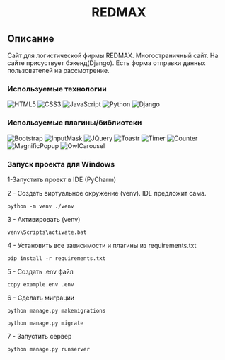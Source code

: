 <h1 align="center">REDMAX</h1>

## Описание
Сайт для логистической фирмы REDMAX. 
Многостраничный сайт. На сайте присуствует бэкенд(Django).
Есть форма отправки данных пользователей на рассмотрение.

### Используемые технологии
![HTML5](https://img.shields.io/badge/-HTML5-black?style=flat-square&logo=html5&logoColor=html)
![CSS3](https://img.shields.io/badge/-CSS3-black?style=flat-square&logo=css3&logoColor=css3)
![JavaScript](https://img.shields.io/badge/-JavaScript-black?style=flat-square&logo=javascript)
![Python](https://img.shields.io/badge/-Python-black?style=flat-square&logo=python)
![Django](https://img.shields.io/badge/-Django-black?style=flat-square&logo=django)

### Используемые плагины/библиотеки
![Bootstrap](https://img.shields.io/badge/-Bootstrap-black?style=flat-square&logo=bootstrap&logoColor=bootstrap)
![InputMask](https://img.shields.io/badge/-InputMask-black?style=flat-square&logo=inputmask&logoColor=inputmask)
![JQuery](https://img.shields.io/badge/-JQuery-black?style=flat-square&logo=jquery&logoColor=jquery)
![Toastr](https://img.shields.io/badge/-Toastr-black?style=flat-square&logo=toastr&logoColor=toastr)
![Timer](https://img.shields.io/badge/-TimerJs-black?style=flat-square&logo=timer&logoColor=timer)
![Counter](https://img.shields.io/badge/-CounterJs-black?style=flat-square&logo=counter&logoColor=counter)
![MagnificPopup](https://img.shields.io/badge/-MagnificPopup-black?style=flat-square&logo=magnificpopup&logoColor=magnificpopup)
![OwlCarousel](https://img.shields.io/badge/-OwlCarousel-black?style=flat-owlcarousel&logo=toastr&logoColor=owlcarousel)

### Запуск проекта для Windows

1-Запустить проект в IDE (PyCharm)

2 - Создать виртуальное окружение (venv). IDE предложит сама. 
```
python -m venv ./venv
```
3 - Активировать (venv)
```
venv\Scripts\activate.bat
```
4 - Установить все зависимости и плагины из requirements.txt
```
pip install -r requirements.txt
```
5 - Создать .env файл
```
copy example.env .env
```
6 - Сделать миграции
```
python manage.py makemigrations
```
```
python manage.py migrate
```
7 - Запустить сервер
```
python manage.py runserver
```
